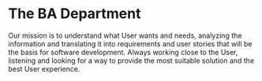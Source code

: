 # The BA Department

Our mission is to understand what User wants and needs, analyzing the information and translating it into requirements and user stories that will be the basis for software development. Always working close to the User, listening and looking for a way to provide the most suitable solution and the best User experience.


